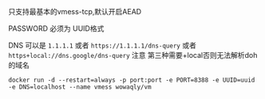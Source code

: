 只支持最基本的vmess-tcp,默认开启AEAD

PASSWORD 必须为 UUID格式

DNS 可以是 ```1.1.1.1``` 或者 ```https://1.1.1.1/dns-query``` 或者 ```https+local://dns.google/dns-query``` 注意 第三种需要+local否则无法解析doh的域名

```shell
docker run -d --restart=always -p port:port -e PORT=8388 -e UUID=uuid -e DNS=localhost --name vmess wowaqly/vm
```
